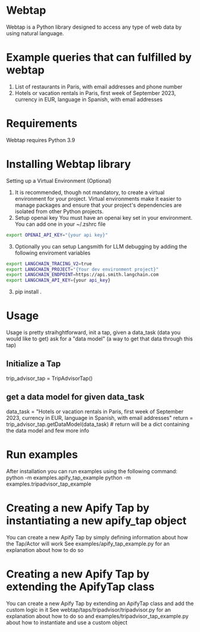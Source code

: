 # Webtap

Webtap is a Python library designed to access any type of web data by using natural language.

# Example queries that can fulfilled by webtap

1. List of restaurants in Paris, with email addresses and phone number
2. Hotels or vacation rentals in Paris, first week of September 2023, currency in EUR, language in Spanish, with email addresses

# Requirements

Webtap requires Python 3.9

# Installing Webtap library

Setting up a Virtual Environment (Optional)

1. It is recommended, though not mandatory, to create a virtual environment for your project. Virtual environments make it easier to manage packages and ensure that your project's dependencies are isolated from other Python projects.
2. Setup openai key
You must have an openai key set in your environment. You can add one in your ~/.zshrc file
```bash
export OPENAI_API_KEY="{your api key}"
```

3. Optionally you can setup Langsmith for LLM debugging by adding the following enviroment variables
```bash
export LANGCHAIN_TRACING_V2=true
export LANGCHAIN_PROJECT="{Your dev environment project}"
export LANGCHAIN_ENDPOINT=https://api.smith.langchain.com
export LANGCHAIN_API_KEY={your api_key}
```

3. pip install .

# Usage
Usage is pretty straihghtforward, init a tap, given a data_task (data you would like to get) ask for a "data model" (a way to get that data through this tap)
## Initialize a Tap
trip_advisor_tap = TripAdvisorTap()
## get a data model for given data_task
data_task = "Hotels or vacation rentals in Paris, first week of September 2023, currency in EUR, language in Spanish, with email addresses"
return = trip_advisor_tap.getDataModel(data_task) # return will be a dict containing the data model and few more info

# Run examples

After installation you can run examples using the following command:
python -m examples.apify_tap_example
python -m examples.tripadvisor_tap_example

# Creating a new Apify Tap by instantiating a new apify_tap object

You can create a new Apify Tap by simply defining information about how the Tap/Actor will work
See examples/apify_tap_example.py for an explanation about how to do so

# Creating a new Apify Tap by extending the ApifyTap class

You can create a new Apify Tap by extending an ApifyTap class and add the custom logic in it
See webtap/taps/tripadvisor/tripadvisor.py for an explanation about how to do so and examples/tripadvisor_tap_example.py about how to instantiate and use a custom object